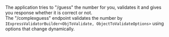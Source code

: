 ﻿The application tries to "/guess" the number for you, validates it and gives you response whether it is correct or not.  
The "/complexguess" endpoint validates the number by `IExpressValidatorBuilder<ObjToValidate, ObjectToValidateOptions>` using options that change dynamically.